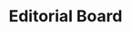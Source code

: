 ---
title: Editorial Board
biosmall: "To dazzle you is not our aim, but merely a side-effect our existence."
biolarge: "A ragtag group of dreamers, idealists, rebels, and literary enthusiasts whose eagerness to see changes in the world is not yet jaded. Hence we set out to bring forth 'The Articulate' into this world. Take a seat and enjoy."
avatar: f
twitter:
instagram:
---